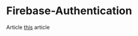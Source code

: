 # Firebase-Authentication
Article [this](https://blog.logrocket.com/user-authentication-firebase-react-apps/) article
